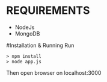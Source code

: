 # REQUIREMENTS
* NodeJs
* MongoDB

#Installation & Running
Run
```shell
> npm install
> node app.js
```


Then open browser on  localhost:3000